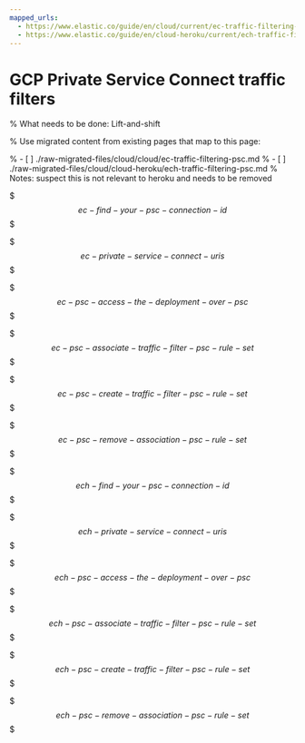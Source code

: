 ```yaml
---
mapped_urls:
  - https://www.elastic.co/guide/en/cloud/current/ec-traffic-filtering-psc.html
  - https://www.elastic.co/guide/en/cloud-heroku/current/ech-traffic-filtering-psc.html
---
```


# GCP Private Service Connect traffic filters

% What needs to be done: Lift-and-shift

% Use migrated content from existing pages that map to this page:

% - [ ] ./raw-migrated-files/cloud/cloud/ec-traffic-filtering-psc.md
% - [ ] ./raw-migrated-files/cloud/cloud-heroku/ech-traffic-filtering-psc.md
%      Notes: suspect this is not relevant to heroku and needs to be removed

$$$ec-find-your-psc-connection-id$$$

$$$ec-private-service-connect-uris$$$

$$$ec-psc-access-the-deployment-over-psc$$$

$$$ec-psc-associate-traffic-filter-psc-rule-set$$$

$$$ec-psc-create-traffic-filter-psc-rule-set$$$

$$$ec-psc-remove-association-psc-rule-set$$$

$$$ech-find-your-psc-connection-id$$$

$$$ech-private-service-connect-uris$$$

$$$ech-psc-access-the-deployment-over-psc$$$

$$$ech-psc-associate-traffic-filter-psc-rule-set$$$

$$$ech-psc-create-traffic-filter-psc-rule-set$$$

$$$ech-psc-remove-association-psc-rule-set$$$